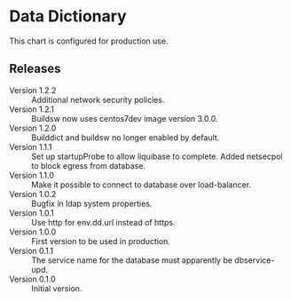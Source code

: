 # Data Dictionary

This chart is configured for production use.

## Releases

<dl>

  <dt>Version 1.2.2</dt>
  <dd>Additional network security policies.</dd>

  <dt>Version 1.2.1</dt>
  <dd>Buildsw now uses centos7dev image version 3.0.0.</dd>

  <dt>Version 1.2.0</dt>
  <dd>Builddict and buildsw no longer enabled by default.</dd>

  <dt>Version 1.1.1</dt>
  <dd>Set up startupProbe to allow liquibase to complete.
     Added netsecpol to block egress from database.</dd>

  <dt>Version 1.1.0</dt>
  <dd>Make it possible to connect to database over load-balancer.</dd>

  <dt>Version 1.0.2</dt>
  <dd>Bugfix in ldap system properties.</dd>

  <dt>Version 1.0.1</dt>
  <dd>Use http for env.dd.url instead of https.</dd>

  <dt>Version 1.0.0</dt>
  <dd>First version to be used in production.</dd>

  <dt>Version 0.1.1</dt>
  <dd>The service name for the database must apparently be dbservice-upd.</dd>

  <dt>Version 0.1.0</dt>
  <dd>Initial version.</dd>

</dl>

